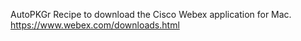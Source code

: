 AutoPKGr Recipe to download the Cisco Webex application for Mac.
https://www.webex.com/downloads.html